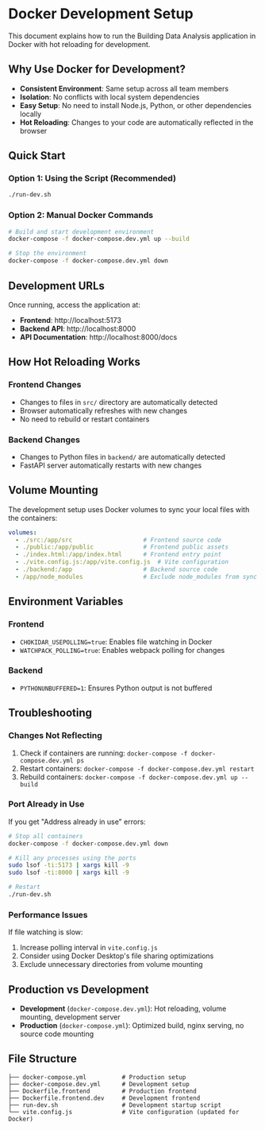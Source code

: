 # Docker Development Setup

This document explains how to run the Building Data Analysis application in Docker with hot reloading for development.

## Why Use Docker for Development?

- **Consistent Environment**: Same setup across all team members
- **Isolation**: No conflicts with local system dependencies
- **Easy Setup**: No need to install Node.js, Python, or other dependencies locally
- **Hot Reloading**: Changes to your code are automatically reflected in the browser

## Quick Start

### Option 1: Using the Script (Recommended)
```bash
./run-dev.sh
```

### Option 2: Manual Docker Commands
```bash
# Build and start development environment
docker-compose -f docker-compose.dev.yml up --build

# Stop the environment
docker-compose -f docker-compose.dev.yml down
```

## Development URLs

Once running, access the application at:
- **Frontend**: http://localhost:5173
- **Backend API**: http://localhost:8000
- **API Documentation**: http://localhost:8000/docs

## How Hot Reloading Works

### Frontend Changes
- Changes to files in `src/` directory are automatically detected
- Browser automatically refreshes with new changes
- No need to rebuild or restart containers

### Backend Changes
- Changes to Python files in `backend/` are automatically detected
- FastAPI server automatically restarts with new changes

## Volume Mounting

The development setup uses Docker volumes to sync your local files with the containers:

```yaml
volumes:
  - ./src:/app/src                    # Frontend source code
  - ./public:/app/public              # Frontend public assets
  - ./index.html:/app/index.html      # Frontend entry point
  - ./vite.config.js:/app/vite.config.js  # Vite configuration
  - ./backend:/app                    # Backend source code
  - /app/node_modules                 # Exclude node_modules from sync
```

## Environment Variables

### Frontend
- `CHOKIDAR_USEPOLLING=true`: Enables file watching in Docker
- `WATCHPACK_POLLING=true`: Enables webpack polling for changes

### Backend
- `PYTHONUNBUFFERED=1`: Ensures Python output is not buffered

## Troubleshooting

### Changes Not Reflecting
1. Check if containers are running: `docker-compose -f docker-compose.dev.yml ps`
2. Restart containers: `docker-compose -f docker-compose.dev.yml restart`
3. Rebuild containers: `docker-compose -f docker-compose.dev.yml up --build`

### Port Already in Use
If you get "Address already in use" errors:
```bash
# Stop all containers
docker-compose -f docker-compose.dev.yml down

# Kill any processes using the ports
sudo lsof -ti:5173 | xargs kill -9
sudo lsof -ti:8000 | xargs kill -9

# Restart
./run-dev.sh
```

### Performance Issues
If file watching is slow:
1. Increase polling interval in `vite.config.js`
2. Consider using Docker Desktop's file sharing optimizations
3. Exclude unnecessary directories from volume mounting

## Production vs Development

- **Development** (`docker-compose.dev.yml`): Hot reloading, volume mounting, development server
- **Production** (`docker-compose.yml`): Optimized build, nginx serving, no source code mounting

## File Structure

```
├── docker-compose.yml          # Production setup
├── docker-compose.dev.yml      # Development setup
├── Dockerfile.frontend         # Production frontend
├── Dockerfile.frontend.dev     # Development frontend
├── run-dev.sh                  # Development startup script
└── vite.config.js              # Vite configuration (updated for Docker)
```
